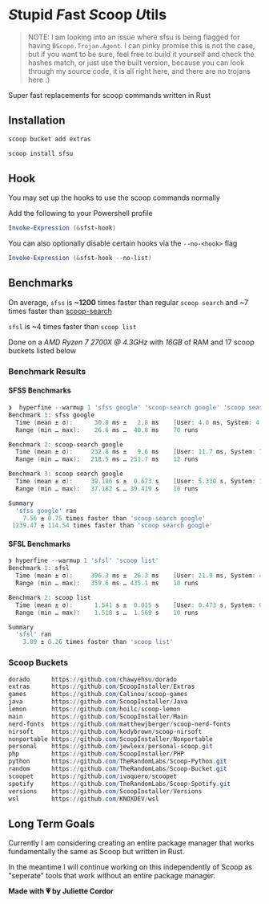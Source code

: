 # *S*tupid *F*ast *S*coop *U*tils

> NOTE: I am looking into an issue where sfsu is being flagged for having `BScope.Trojan.Agent`. I can pinky promise this is not the case, but if you want to be sure, feel free to build it yourself and check the hashes match, or just use the built version, because you can look through my source code, it is all right here, and there are no trojans here :)

Super fast replacements for scoop commands written in Rust

## Installation

```powershell
scoop bucket add extras

scoop install sfsu
```

## Hook

You may set up the hooks to use the scoop commands normally

Add the following to your Powershell profile

```powershell
Invoke-Expression (&sfst-hook)
```

You can also optionally disable certain hooks via the `--no-<hook>` flag

```powershell
Invoke-Expression (&sfst-hook --no-list)
```

## Benchmarks

On average, `sfss` is **~1200** times faster than regular `scoop search` and ~7 times faster than [scoop-search](https://github.com/shilangyu/scoop-search)

`sfsl` is ~4 times faster than `scoop list`

Done on a _AMD Ryzen 7 2700X @ 4.3GHz_ with _16GB_ of RAM and 17 scoop buckets listed below

### Benchmark Results

#### SFSS Benchmarks

```powershell
❯  hyperfine --warmup 1 'sfss google' 'scoop-search google' 'scoop search google'
Benchmark 1: sfss google
  Time (mean ± σ):      30.8 ms ±   2.8 ms    [User: 4.0 ms, System: 4.2 ms]
  Range (min … max):    26.6 ms …  40.8 ms    70 runs

Benchmark 2: scoop-search google
  Time (mean ± σ):     232.8 ms ±   9.6 ms    [User: 11.7 ms, System: 72.9 ms]
  Range (min … max):   218.5 ms … 251.7 ms    12 runs

Benchmark 3: scoop search google
  Time (mean ± σ):     38.186 s ±  0.673 s    [User: 5.330 s, System: 14.492 s]
  Range (min … max):   37.182 s … 39.419 s    10 runs

Summary
  'sfss google' ran
    7.56 ± 0.75 times faster than 'scoop-search google'
 1239.47 ± 114.54 times faster than 'scoop search google'
```

#### SFSL Benchmarks

```powershell
❯ hyperfine --warmup 1 'sfsl' 'scoop list'
Benchmark 1: sfsl
  Time (mean ± σ):     396.3 ms ±  26.3 ms    [User: 21.9 ms, System: 45.3 ms]
  Range (min … max):   359.6 ms … 435.1 ms    10 runs

Benchmark 2: scoop list
  Time (mean ± σ):      1.541 s ±  0.015 s    [User: 0.473 s, System: 0.253 s]
  Range (min … max):    1.518 s …  1.569 s    10 runs

Summary
  'sfsl' ran
    3.89 ± 0.26 times faster than 'scoop list'
```

### Scoop Buckets

```powershell
dorado      https://github.com/chawyehsu/dorado
extras      https://github.com/ScoopInstaller/Extras
games       https://github.com/Calinou/scoop-games
java        https://github.com/ScoopInstaller/Java
lemon       https://github.com/hoilc/scoop-lemon
main        https://github.com/ScoopInstaller/Main
nerd-fonts  https://github.com/matthewjberger/scoop-nerd-fonts
nirsoft     https://github.com/kodybrown/scoop-nirsoft
nonportable https://github.com/ScoopInstaller/Nonportable
personal    https://github.com/jewlexx/personal-scoop.git
php         https://github.com/ScoopInstaller/PHP
python      https://github.com/TheRandomLabs/Scoop-Python.git
random      https://github.com/TheRandomLabs/Scoop-Bucket.git
scoopet     https://github.com/ivaquero/scoopet
spotify     https://github.com/TheRandomLabs/Scoop-Spotify.git
versions    https://github.com/ScoopInstaller/Versions
wsl         https://github.com/KNOXDEV/wsl
```

## Long Term Goals

Currently I am considering creating an entire package manager that works fundamentally the same as Scoop but written in Rust.

In the meantime I will continue working on this independently of Scoop as "seperate" tools that work without an entire package manager.

**Made with 💗 by Juliette Cordor**
